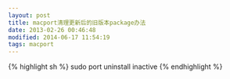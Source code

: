 ```yaml
---
layout: post
title: macport清理更新后的旧版本package办法
date: 2013-02-26 00:46:48
modified: 2014-06-17 11:54:19
tags: macport
---
```


{% highlight sh %}
sudo port uninstall inactive
{% endhighlight %}
